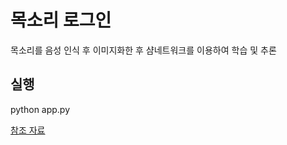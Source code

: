 # 목소리 로그인
목소리를 음성 인식 후 이미지화한 후 샴네트워크를 이용하여 학습 및 추론

## 실행
python app.py
 
 [참조 자료](https://metar.tistory.com/entry/%EC%BD%94%EB%9E%A9%EC%9D%84-%EC%9D%B4%EC%9A%A9%ED%95%9C-%EC%83%B4-%EB%84%A4%ED%8A%B8%EC%9B%8C%ED%81%AC-%EA%B5%AC%ED%98%84)

